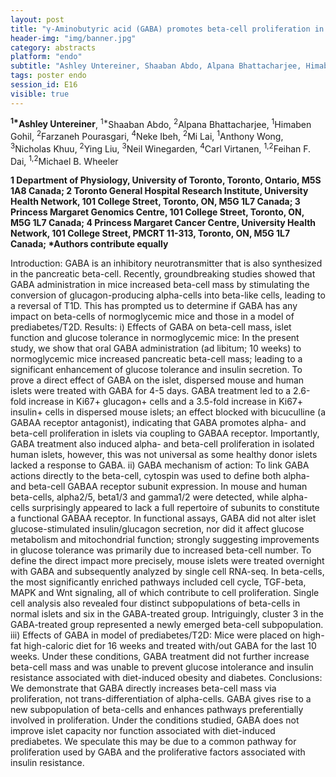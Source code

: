 ```yaml
---
layout: post
title: "γ-Aminobutyric acid (GABA) promotes beta-cell proliferation in mouse and human islets"
header-img: "img/banner.jpg"
category: abstracts
platform: "endo"
subtitle: "Ashley Untereiner, Shaaban Abdo, Alpana Bhattacharjee, Himaben Gohil, Farzaneh Pourasgari, Neke Ibeh, Mi Lai, Anthony Wong, Nicholas Khuu, Ying Liu, Neil Winegarden, Carl Virtanen, Feihan F. Dai, Michael B. Wheeler"
tags: poster endo
session_id: E16
visible: true
---
```

**<sup>1\*</sup>Ashley Untereiner**, <sup>1\*</sup>Shaaban Abdo, <sup>2</sup>Alpana Bhattacharjee, <sup>1</sup>Himaben Gohil, <sup>2</sup>Farzaneh Pourasgari, <sup>4</sup>Neke Ibeh, <sup>2</sup>Mi Lai, <sup>1</sup>Anthony Wong, <sup>3</sup>Nicholas Khuu, <sup>2</sup>Ying Liu, <sup>3</sup>Neil Winegarden, <sup>4</sup>Carl Virtanen, <sup>1,2</sup>Feihan F. Dai, <sup>1,2</sup>Michael B. Wheeler

__1 Department of Physiology, University of Toronto, Toronto, Ontario, M5S 1A8 Canada; 2 Toronto General Hospital Research Institute, University Health Network, 101 College Street, Toronto, ON, M5G 1L7 Canada; 3 Princess Margaret Genomics Centre, 101 College Street, Toronto, ON, M5G 1L7 Canada; 4 Princess Margaret Cancer Centre, University Health Network, 101 College Street, PMCRT 11-313, Toronto, ON, M5G 1L7 Canada; \*Authors contribute equally__

Introduction: GABA is an inhibitory neurotransmitter that is also synthesized in the pancreatic beta-cell. Recently, groundbreaking studies showed that GABA administration in mice increased beta-cell mass by stimulating the conversion of glucagon-producing alpha-cells into beta-like cells, leading to a reversal of T1D. This has prompted us to determine if GABA has any impact on beta-cells of normoglycemic mice and those in a model of prediabetes/T2D. 
Results: i) Effects of GABA on beta-cell mass, islet function and glucose tolerance in normoglycemic mice: In the present study, we show that oral GABA administration (ad libitum; 10 weeks) to normoglycemic mice increased pancreatic beta-cell mass; leading to a significant enhancement of glucose tolerance and insulin secretion. To prove a direct effect of GABA on the islet, dispersed mouse and human islets were treated with GABA for 4-5 days. GABA treatment led to a 2.6-fold increase in Ki67+ glucagon+ cells and a 3.5-fold increase in Ki67+ insulin+ cells in dispersed mouse islets; an effect blocked with bicuculline (a GABAA receptor antagonist), indicating that GABA promotes alpha- and beta-cell proliferation in islets via coupling to GABAA receptor. Importantly, GABA treatment also induced alpha- and beta-cell proliferation in isolated human islets, however, this was not universal as some healthy donor islets lacked a response to GABA. 
ii) GABA mechanism of action: To link GABA actions directly to the beta-cell, cytospin was used to define both alpha- and beta-cell GABAA receptor subunit expression. In mouse and human beta-cells, alpha2/5, beta1/3 and gamma1/2 were detected, while alpha-cells surprisingly appeared to lack a full repertoire of subunits to constitute a functional GABAA receptor. In functional assays, GABA did not alter islet glucose-stimulated insulin/glucagon secretion, nor did it affect glucose metabolism and mitochondrial function; strongly suggesting improvements in glucose tolerance was primarily due to increased beta-cell number. To define the direct impact more precisely, mouse islets were treated overnight with GABA and subsequently analyzed by single cell RNA-seq. In beta-cells, the most significantly enriched pathways included cell cycle, TGF-beta, MAPK and Wnt signaling, all of which contribute to cell proliferation. Single cell analysis also revealed four distinct subpopulations of beta-cells in normal islets and six in the GABA-treated group. Intriguingly, cluster 3 in the GABA-treated group represented a newly emerged beta-cell subpopulation. 
iii) Effects of GABA in model of prediabetes/T2D: Mice were placed on high-fat high-caloric diet for 16 weeks and treated with/out GABA for the last 10 weeks. Under these conditions, GABA treatment did not further increase beta-cell mass and was unable to prevent glucose intolerance and insulin resistance associated with diet-induced obesity and diabetes. 
Conclusions: We demonstrate that GABA directly increases beta-cell mass via proliferation, not trans-differentiation of alpha-cells. GABA gives rise to a new subpopulation of beta-cells and enhances pathways preferentially involved in proliferation. Under the conditions studied, GABA does not improve islet capacity nor function associated with diet-induced prediabetes. We speculate this may be due to a common pathway for proliferation used by GABA and the proliferative factors associated with insulin resistance.
